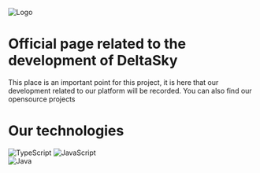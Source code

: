![Logo](https://cdn.discordapp.com/attachments/897786032794267668/929669365899603968/Logo.png)

# Official page related to the development of DeltaSky
This place is an important point for this project, it is here that our development related to our platform will be recorded.
You can also find our opensource projects

# Our technologies
![TypeScript](https://img.shields.io/badge/TypeScript-007ACC?style=for-the-badge&logo=typescript&logoColor=white) ![JavaScript](https://img.shields.io/badge/Javascript-yellow?logo=javascript&style=for-the-badge&logoColor=white) </br>
![Java](https://img.shields.io/badge/Java-ED8B00?style=for-the-badge&logo=java&logoColor=white) 
